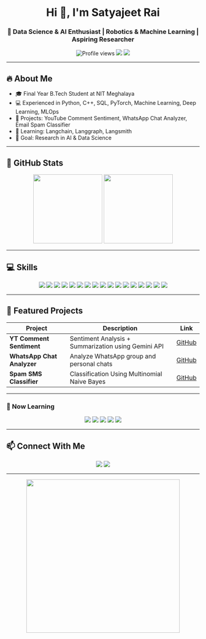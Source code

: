 <!--
    GitHub Profile README for Satyajeet Rai
    Features: Stats, Skills, Projects, Contact, Colorful Badges, Aesthetic Layout
-->

<h1 align="center">Hi 👋, I'm Satyajeet Rai</h1>
<h3 align="center">🚀 Data Science & AI Enthusiast | Robotics & Machine Learning | Aspiring Researcher</h3>

<p align="center">
  <img src="https://komarev.com/ghpvc/?username=satyajeetrai007&color=brightgreen" alt="Profile views" />
  <img src="https://img.shields.io/badge/Status-Open%20for%20Collaboration-brightgreen" />
  <img src="https://img.shields.io/badge/🌎-Portfolio-blue" />
</p>

---

## 🔥 About Me
- 🎓 Final Year B.Tech Student at NIT Meghalaya  
- 💻 Experienced in Python, C++, SQL, PyTorch, Machine Learning, Deep Learning, MLOps  
- 🤖 Projects: YouTube Comment Sentiment, WhatsApp Chat Analyzer, Email Spam Classifier  
- 🌱 Learning: Langchain, Langgraph, Langsmith  
- 🎯 Goal: Research in AI & Data Science  

---

## 🌈 GitHub Stats
<p align="center">
  <img height="180em" src="https://github-readme-stats.vercel.app/api?username=satyajeetrai007&show_icons=true&theme=radical&count_private=true" />
  <img height="180em" src="https://github-readme-stats.vercel.app/api/top-langs/?username=satyajeetrai007&layout=compact&theme=radical&exclude_repo=robot-project" />
</p>


---

## 💻 Skills
<p align="center">

<!-- Programming Languages -->
<img src="https://img.shields.io/badge/Python-3.11-blue?style=for-the-badge&logo=python&logoColor=white" />
<img src="https://img.shields.io/badge/C++-11-yellow?style=for-the-badge&logo=c%2B%2B&logoColor=white" />
<img src="https://img.shields.io/badge/SQL-lightgrey?style=for-the-badge&logo=mysql&logoColor=white" />



<!-- AI / ML Frameworks -->
<img src="https://img.shields.io/badge/PyTorch-orange?style=for-the-badge&logo=pytorch&logoColor=white" />
<img src="https://img.shields.io/badge/OpenCV-4.8-blue?style=for-the-badge&logo=opencv&logoColor=white" />
<img src="https://img.shields.io/badge/Deep_Learning-red?style=for-the-badge" />
<img src="https://img.shields.io/badge/Machine_Learning-green?style=for-the-badge" />
<img src="https://img.shields.io/badge/MLOps-purple?style=for-the-badge" />

<!-- Tools -->
<img src="https://img.shields.io/badge/Git-F05032?style=for-the-badge&logo=git&logoColor=white" />
<img src="https://img.shields.io/badge/VSCode-0078d7?style=for-the-badge&logo=visual-studio-code&logoColor=white" />
<img src="https://img.shields.io/badge/Flask-red?style=for-the-badge" />


<!-- Core CS & Math -->
<img src="https://img.shields.io/badge/DSA-red?style=for-the-badge" />
<img src="https://img.shields.io/badge/OOP-orange?style=for-the-badge" />
<img src="https://img.shields.io/badge/Statistics-blueviolet?style=for-the-badge" />
<img src="https://img.shields.io/badge/Linear_Algebra-green?style=for-the-badge" />
<img src="https://img.shields.io/badge/Probability-yellow?style=for-the-badge" />
<img src="https://img.shields.io/badge/Calculus-pink?style=for-the-badge" />
</p>

---

## 🌟 Featured Projects
| Project | Description | Link |
|---------|-------------|------|
| **YT Comment Sentiment** | Sentiment Analysis + Summarization using Gemini API| [GitHub](https://github.com/satyajeetrai007/Youtube-Comment-Sentiment-Analysis) |
| **WhatsApp Chat Analyzer** | Analyze WhatsApp group and personal chats | [GitHub](https://github.com/satyajeetrai007/Whatsapp-chat-analyzer-MultiFormat) |
| **Spam SMS Classifier** |Classification Using Multinomial Naive Bayes | [GitHub](https://github.com/satyajeetrai007/SMS-Spam-Classifier) |

---

### 🌱 Now Learning
<p align="center">
  <img src="https://img.shields.io/badge/Langchain-%23FF6F61?style=for-the-badge&logo=python&logoColor=white" />
  <img src="https://img.shields.io/badge/Langgraph-%2300CFFF?style=for-the-badge&logo=python&logoColor=white" />
  <img src="https://img.shields.io/badge/Langsmith-%23FFCB05?style=for-the-badge&logo=python&logoColor=white" />
  <img src="https://img.shields.io/badge/Advanced_ML-%23C70039?style=for-the-badge&logo=tensorflow&logoColor=white" />
  <img src="https://img.shields.io/badge/IoT_Robotics-%2300A86B?style=for-the-badge&logo=arduino&logoColor=white" />
</p>

---

## 📫 Connect With Me
<p align="center">
  <a href="https://www.linkedin.com/in/satyajeet-rai-336617257/"><img src="https://img.shields.io/badge/LinkedIn-0077B5?style=for-the-badge&logo=linkedin&logoColor=white"/></a>
  <a href="mailto:satyajeet0@gmail.com"><img src="https://img.shields.io/badge/Email-D14836?style=for-the-badge&logo=gmail&logoColor=white"/></a>
</p>

---

<p align="center">
  <img src="https://media.giphy.com/media/3o7abB06u9bNzA8lu8/giphy.gif" width="400"/>
</p>
